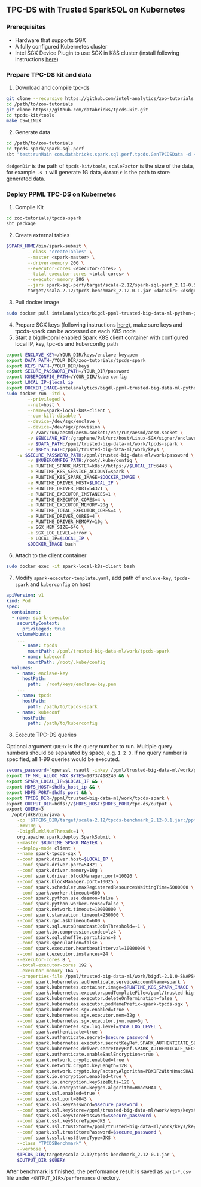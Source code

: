 ## TPC-DS with Trusted SparkSQL on Kubernetes

### Prerequisites

- Hardware that supports SGX
- A fully configured Kubernetes cluster
- Intel SGX Device Plugin to use SGX in K8S cluster (install following instructions [here](https://bigdl.readthedocs.io/en/latest/doc/PPML/QuickStart/deploy_intel_sgx_device_plugin_for_kubernetes.html "here"))

### Prepare TPC-DS kit and data

1. Download and compile tpc-ds

```bash
git clone --recursive https://github.com/intel-analytics/zoo-tutorials.git
cd /path/to/zoo-tutorials
git clone https://github.com/databricks/tpcds-kit.git
cd tpcds-kit/tools
make OS=LINUX
```

2. Generate data

```bash
cd /path/to/zoo-tutorials
cd tpcds-spark/spark-sql-perf
sbt "test:runMain com.databricks.spark.sql.perf.tpcds.GenTPCDSData -d <dsdgenDir> -s <scaleFactor> -l <dataDir> -f parquet"
```

`dsdgenDir` is the path of `tpcds-kit/tools`, `scaleFactor` is the size of the data, for example `-s 1` will generate 1G data, `dataDir` is the path to store generated data.

### Deploy PPML TPC-DS on Kubernetes

1. Compile Kit

```bash
cd zoo-tutorials/tpcds-spark
sbt package
```

2. Create external tables

```bash
$SPARK_HOME/bin/spark-submit \
        --class "createTables" \
        --master <spark-master> \
        --driver-memory 20G \
        --executor-cores <executor-cores> \
        --total-executor-cores <total-cores> \
        --executor-memory 20G \
        --jars spark-sql-perf/target/scala-2.12/spark-sql-perf_2.12-0.5.1-SNAPSHOT.jar \
        target/scala-2.12/tpcds-benchmark_2.12-0.1.jar <dataDir> <dsdgenDir> <scaleFactor>
```

3. Pull docker image

```bash
sudo docker pull intelanalytics/bigdl-ppml-trusted-big-data-ml-python-graphene:2.1.0-SNAPSHOT
```

4. Prepare SGX keys (following instructions [here](https://github.com/intel-analytics/BigDL/tree/main/ppml/trusted-big-data-ml/python/docker-graphene#11-prepare-the-keyspassworddataenclave-keypem "here")), make sure keys and tpcds-spark can be accessed on each K8S node
5. Start a bigdl-ppml enabled Spark K8S client container with configured local IP, key, tpc-ds and kuberconfig path

```bash
export ENCLAVE_KEY=/YOUR_DIR/keys/enclave-key.pem
export DATA_PATH=/YOUR_DIR/zoo-tutorials/tpcds-spark
export KEYS_PATH=/YOUR_DIR/keys
export SECURE_PASSWORD_PATH=/YOUR_DIR/password
export KUBERCONFIG_PATH=/YOUR_DIR/kuberconfig
export LOCAL_IP=$local_ip
export DOCKER_IMAGE=intelanalytics/bigdl-ppml-trusted-big-data-ml-python-graphene:2.1.0-SNAPSHOT
sudo docker run -itd \
        --privileged \
        --net=host \
        --name=spark-local-k8s-client \
        --oom-kill-disable \
        --device=/dev/sgx/enclave \
        --device=/dev/sgx/provision \
        -v /var/run/aesmd/aesm.socket:/var/run/aesmd/aesm.socket \
        -v $ENCLAVE_KEY:/graphene/Pal/src/host/Linux-SGX/signer/enclave-key.pem \
        -v $DATA_PATH:/ppml/trusted-big-data-ml/work/tpcds-spark \
        -v $KEYS_PATH:/ppml/trusted-big-data-ml/work/keys \
	-v $SECURE_PASSWORD_PATH:/ppml/trusted-big-data-ml/work/password \
        -v $KUBERCONFIG_PATH:/root/.kube/config \
        -e RUNTIME_SPARK_MASTER=k8s://https://$LOCAL_IP:6443 \
        -e RUNTIME_K8S_SERVICE_ACCOUNT=spark \
        -e RUNTIME_K8S_SPARK_IMAGE=$DOCKER_IMAGE \
        -e RUNTIME_DRIVER_HOST=$LOCAL_IP \
        -e RUNTIME_DRIVER_PORT=54321 \
        -e RUNTIME_EXECUTOR_INSTANCES=1 \
        -e RUNTIME_EXECUTOR_CORES=4 \
        -e RUNTIME_EXECUTOR_MEMORY=20g \
        -e RUNTIME_TOTAL_EXECUTOR_CORES=4 \
        -e RUNTIME_DRIVER_CORES=4 \
        -e RUNTIME_DRIVER_MEMORY=10g \
        -e SGX_MEM_SIZE=64G \
        -e SGX_LOG_LEVEL=error \
        -e LOCAL_IP=$LOCAL_IP \
        $DOCKER_IMAGE bash
```

6. Attach to the client container

```bash
sudo docker exec -it spark-local-k8s-client bash
```

7. Modify `spark-executor-template.yaml`, add path of `enclave-key`, `tpcds-spark` and `kuberconfig` on host

```yaml
apiVersion: v1
kind: Pod
spec:
  containers:
  - name: spark-executor
    securityContext:
      privileged: true
    volumeMounts:
	...
      - name: tpcds
        mountPath: /ppml/trusted-big-data-ml/work/tpcds-spark
      - name: kubeconf
        mountPath: /root/.kube/config
  volumes:
    - name: enclave-key
      hostPath:
        path:  /root/keys/enclave-key.pem
	...
    - name: tpcds
      hostPath:
        path: /path/to/tpcds-spark
    - name: kubeconf
      hostPath:
        path: /path/to/kuberconfig
```

8. Execute TPC-DS queries

Optional argument `QUERY` is the query number to run. Multiple query numbers should be separated by space, e.g. `1 2 3`. If no query number is specified, all 1-99 queries would be executed.

```bash
secure_password=`openssl rsautl -inkey /ppml/trusted-big-data-ml/work/password/key.txt -decrypt </ppml/trusted-big-data-ml/work/password/output.bin` && \
export TF_MKL_ALLOC_MAX_BYTES=10737418240 && \
export SPARK_LOCAL_IP=$LOCAL_IP && \
export HDFS_HOST=$hdfs_host_ip && \
export HDFS_PORT=$hdfs_port && \
export TPCDS_DIR=/ppml/trusted-big-data-ml/work/tpcds-spark \
export OUTPUT_DIR=hdfs://$HDFS_HOST:$HDFS_PORT/tpc-ds/output \
export QUERY=3
  /opt/jdk8/bin/java \
    -cp '$TPCDS_DIR/target/scala-2.12/tpcds-benchmark_2.12-0.1.jar:/ppml/trusted-big-data-ml/work/spark-3.1.2/conf/:/ppml/trusted-big-data-ml/work/spark-3.1.2/jars/*' \
    -Xmx10g \
    -Dbigdl.mklNumThreads=1 \
    org.apache.spark.deploy.SparkSubmit \
    --master $RUNTIME_SPARK_MASTER \
    --deploy-mode client \
    --name spark-tpcds-sgx \
    --conf spark.driver.host=$LOCAL_IP \
    --conf spark.driver.port=54321 \
    --conf spark.driver.memory=10g \
    --conf spark.driver.blockManager.port=10026 \
    --conf spark.blockManager.port=10025 \
    --conf spark.scheduler.maxRegisteredResourcesWaitingTime=5000000 \
    --conf spark.worker.timeout=600 \
    --conf spark.python.use.daemon=false \
    --conf spark.python.worker.reuse=false \
    --conf spark.network.timeout=10000000 \
    --conf spark.starvation.timeout=250000 \
    --conf spark.rpc.askTimeout=600 \
    --conf spark.sql.autoBroadcastJoinThreshold=-1 \
    --conf spark.io.compression.codec=lz4 \
    --conf spark.sql.shuffle.partitions=8 \
    --conf spark.speculation=false \
    --conf spark.executor.heartbeatInterval=10000000 \
    --conf spark.executor.instances=24 \
    --executor-cores 8 \
    --total-executor-cores 192 \
    --executor-memory 16G \
    --properties-file /ppml/trusted-big-data-ml/work/bigdl-2.1.0-SNAPSHOT/conf/spark-bigdl.conf \
    --conf spark.kubernetes.authenticate.serviceAccountName=spark \
    --conf spark.kubernetes.container.image=$RUNTIME_K8S_SPARK_IMAGE \
    --conf spark.kubernetes.executor.podTemplateFile=/ppml/trusted-big-data-ml/spark-executor-template.yaml \
    --conf spark.kubernetes.executor.deleteOnTermination=false \
    --conf spark.kubernetes.executor.podNamePrefix=spark-tpcds-sgx \
    --conf spark.kubernetes.sgx.enabled=true \
    --conf spark.kubernetes.sgx.executor.mem=32g \
    --conf spark.kubernetes.sgx.executor.jvm.mem=6g \
    --conf spark.kubernetes.sgx.log.level=$SGX_LOG_LEVEL \
    --conf spark.authenticate=true \
    --conf spark.authenticate.secret=$secure_password \
    --conf spark.kubernetes.executor.secretKeyRef.SPARK_AUTHENTICATE_SECRET="spark-secret:secret" \
    --conf spark.kubernetes.driver.secretKeyRef.SPARK_AUTHENTICATE_SECRET="spark-secret:secret" \
    --conf spark.authenticate.enableSaslEncryption=true \
    --conf spark.network.crypto.enabled=true \
    --conf spark.network.crypto.keyLength=128 \
    --conf spark.network.crypto.keyFactoryAlgorithm=PBKDF2WithHmacSHA1 \
    --conf spark.io.encryption.enabled=true \
    --conf spark.io.encryption.keySizeBits=128 \
    --conf spark.io.encryption.keygen.algorithm=HmacSHA1 \
    --conf spark.ssl.enabled=true \
    --conf spark.ssl.port=8043 \
    --conf spark.ssl.keyPassword=$secure_password \
    --conf spark.ssl.keyStore=/ppml/trusted-big-data-ml/work/keys/keystore.jks \
    --conf spark.ssl.keyStorePassword=$secure_password \
    --conf spark.ssl.keyStoreType=JKS \
    --conf spark.ssl.trustStore=/ppml/trusted-big-data-ml/work/keys/keystore.jks \
    --conf spark.ssl.trustStorePassword=$secure_password \
    --conf spark.ssl.trustStoreType=JKS \
    --class "TPCDSBenchmark" \
    --verbose \
    $TPCDS_DIR/target/scala-2.12/tpcds-benchmark_2.12-0.1.jar \
    $OUTPUT_DIR $QUERY
```

After benchmark is finished, the performance result is saved as `part-*.csv` file under `<OUTPUT_DIR>/performance` directory.
